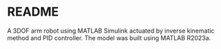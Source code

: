# README
A 3DOF arm robot using MATLAB Simulink actuated by inverse kinematic method and PID controller. The model was built using MATLAB R2023a.
